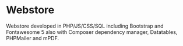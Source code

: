 # Webstore

Webstore developed in PHP/JS/CSS/SQL including Bootstrap and Fontawesome 5
also with Composer dependency manager, Datatables, PHPMailer and mPDF.
